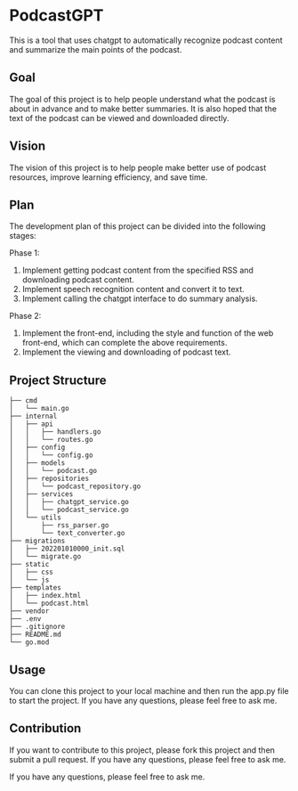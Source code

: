 # PodcastGPT

This is a tool that uses chatgpt to automatically recognize podcast content and summarize the main points of the podcast.

## Goal

The goal of this project is to help people understand what the podcast is about in advance and to make better summaries. It is also hoped that the text of the podcast can be viewed and downloaded directly.

## Vision

The vision of this project is to help people make better use of podcast resources, improve learning efficiency, and save time.

## Plan

The development plan of this project can be divided into the following stages:

Phase 1:

1. Implement getting podcast content from the specified RSS and downloading podcast content.
2. Implement speech recognition content and convert it to text.
3. Implement calling the chatgpt interface to do summary analysis.

Phase 2:

1. Implement the front-end, including the style and function of the web front-end, which can complete the above requirements.
2. Implement the viewing and downloading of podcast text.

## Project Structure

```
├── cmd
│   └── main.go
├── internal
│   ├── api
│   │   ├── handlers.go
│   │   └── routes.go
│   ├── config
│   │   └── config.go
│   ├── models
│   │   └── podcast.go
│   ├── repositories
│   │   └── podcast_repository.go
│   ├── services
│   │   ├── chatgpt_service.go
│   │   └── podcast_service.go
│   └── utils
│       ├── rss_parser.go
│       └── text_converter.go
├── migrations
│   ├── 202201010000_init.sql
│   └── migrate.go
├── static
│   ├── css
│   └── js
├── templates
│   ├── index.html
│   └── podcast.html
├── vendor
├── .env
├── .gitignore
├── README.md
└── go.mod
```

## Usage

You can clone this project to your local machine and then run the app.py file to start the project. If you have any questions, please feel free to ask me.

## Contribution

If you want to contribute to this project, please fork this project and then submit a pull request. If you have any questions, please feel free to ask me.

If you have any questions, please feel free to ask me.
